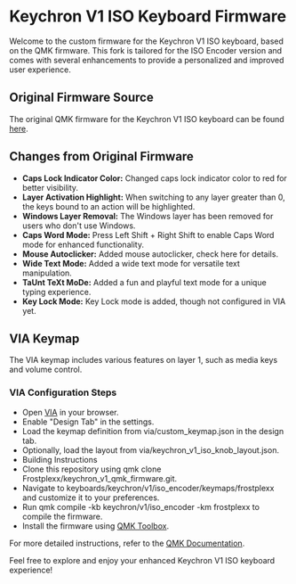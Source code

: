 # Keychron V1 ISO Keyboard Firmware

Welcome to the custom firmware for the Keychron V1 ISO keyboard, based on the QMK firmware. This fork is tailored for the ISO Encoder version and comes with several enhancements to provide a personalized and improved user experience.

## Original Firmware Source

The original QMK firmware for the Keychron V1 ISO keyboard can be found [here](https://github.com/qmk/qmk_firmware/keyboards/keychron/v1).

## Changes from Original Firmware

-   **Caps Lock Indicator Color:** Changed caps lock indicator color to red for better visibility.
-   **Layer Activation Highlight:** When switching to any layer greater than 0, the keys bound to an action will be highlighted.
-   **Windows Layer Removal:** The Windows layer has been removed for users who don't use Windows.
-   **Caps Word Mode:** Press Left Shift + Right Shift to enable Caps Word mode for enhanced functionality.
-   **Mouse Autoclicker:** Added mouse autoclicker, check here for details.
-   **Wide Text Mode:** Added a wide text mode for versatile text manipulation.
-   **TaUnt TeXt MoDe:** Added a fun and playful text mode for a unique typing experience.
-   **Key Lock Mode:** Key Lock mode is added, though not configured in VIA yet.

## VIA Keymap

The VIA keymap includes various features on layer 1, such as media keys and volume control.

### VIA Configuration Steps

-   Open [VIA](https://usevia.app) in your browser.
-   Enable "Design Tab" in the settings.
-   Load the keymap definition from via/custom_keymap.json in the design tab.
-   Optionally, load the layout from via/keychron_v1_iso_knob_layout.json.
-   Building Instructions
-   Clone this repository using qmk clone Frostplexx/keychron_v1_qmk_firmware.git.
-   Navigate to keyboards/keychron/v1/iso_encoder/keymaps/frostplexx and customize it to your preferences.
-   Run qmk compile -kb keychron/v1/iso_encoder -km frostplexx to compile the firmware.
-   Install the firmware using [QMK Toolbox](htts://github.com/qmk/qmk_toolbox/releases).

For more detailed instructions, refer to the [QMK Documentation](https://docs.qmk.fm).

Feel free to explore and enjoy your enhanced Keychron V1 ISO keyboard experience!
